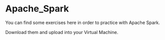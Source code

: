# Apache_Spark

You can find some exercises here in order to practice with Apache Spark. 

Download them and upload into your Virtual Machine. 
